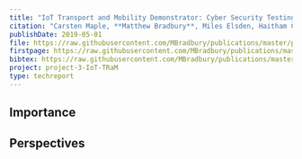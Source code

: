 ```yaml
---
title: "IoT Transport and Mobility Demonstrator: Cyber Security Testing on National Infrastructure"
citation: "Carsten Maple, **Matthew Bradbury**, Miles Elsden, Haitham Cruickshank, Hu Yuan, Chen Gu, and Phillip Asuquo. IoT Transport and Mobility Demonstrator: Cyber Security Testing on National Infrastructure. Technical Report, University of Warwick, Coventry, UK, May 2019."
publishDate: 2019-05-01
file: https://raw.githubusercontent.com/MBradbury/publications/master/papers/IoT_TRaM_Report.pdf
firstpage: https://raw.githubusercontent.com/MBradbury/publications/master/firstpages/IoT_TRaM_Report.svg
bibtex: https://raw.githubusercontent.com/MBradbury/publications/master/bibtex/Maple_2019_IoTTransportMobility.bib
project: project-3-IoT-TRaM
type: techreport
---
```


<!-- readmore -->

## Importance

## Perspectives



